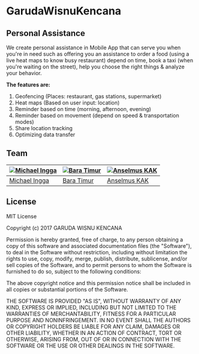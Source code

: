 # GarudaWisnuKencana
## Personal Assistance

We create personal assistance in Mobile App that can serve you when you're in need such as offering you an assistance to order a food (using a live heat maps to know busy restaurant) depend on time, book a taxi (when you're waiting on the street), help you choose the right things & analyze your behavior.

**The features are:**
1. Geofencing (Places: restaurant, gas stations, supermarket)
2. Heat maps (Based on user input: location)
3. Reminder based on time (morning, afternoon, evening)
4. Reminder based on movement (depend on speed & transportation modes)
5. Share location tracking
6. Optimizing data transfer

## Team

[![Michael Ingga](https://avatars1.githubusercontent.com/u/5793036?v=3&s=140)](https://github.com/Michinggun) | [![Bara Timur](https://avatars3.githubusercontent.com/u/3598958?v=3&s=140)](https://github.com/zavyra) | [![Anselmus KAK](https://avatars0.githubusercontent.com/u/816817?v=3&s=140)](https://github.com/archansel)
---|---|---
[Michael Ingga](https://github.com/Michinggun) | [Bara Timur](https://github.com/zavyra) | [Anselmus KAK](https://github.com/archansel)

## License

MIT License

Copyright (c) 2017 GARUDA WISNU KENCANA

Permission is hereby granted, free of charge, to any person obtaining a copy
of this software and associated documentation files (the "Software"), to deal
in the Software without restriction, including without limitation the rights
to use, copy, modify, merge, publish, distribute, sublicense, and/or sell
copies of the Software, and to permit persons to whom the Software is
furnished to do so, subject to the following conditions:

The above copyright notice and this permission notice shall be included in all
copies or substantial portions of the Software.

THE SOFTWARE IS PROVIDED "AS IS", WITHOUT WARRANTY OF ANY KIND, EXPRESS OR
IMPLIED, INCLUDING BUT NOT LIMITED TO THE WARRANTIES OF MERCHANTABILITY,
FITNESS FOR A PARTICULAR PURPOSE AND NONINFRINGEMENT. IN NO EVENT SHALL THE
AUTHORS OR COPYRIGHT HOLDERS BE LIABLE FOR ANY CLAIM, DAMAGES OR OTHER
LIABILITY, WHETHER IN AN ACTION OF CONTRACT, TORT OR OTHERWISE, ARISING FROM,
OUT OF OR IN CONNECTION WITH THE SOFTWARE OR THE USE OR OTHER DEALINGS IN THE
SOFTWARE.
